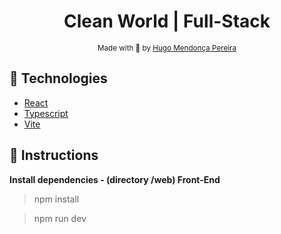<h1 align="center"> Clean World | Full-Stack </h1>

<div align="center">
  <sub> Made with 💖 by
    <a href="https://github.com/hugompereira2">Hugo Mendonça Pereira</a>
  </sub>
</div>

## 🚀 Technologies

* [React](https://reactjs.org/)    
* [Typescript](https://www.typescriptlang.org/) 
* [Vite](https://vitejs.dev/)

## :checkered_flag: Instructions

**Install dependencies - (directory /web) Front-End** 

> npm install

> npm run dev